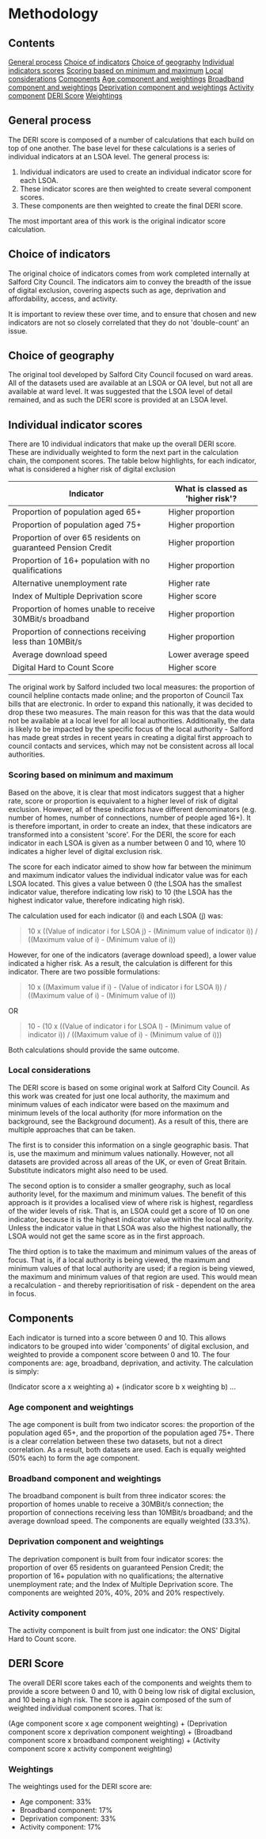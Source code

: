 # Methodology

## Contents
[General process](#general-process)
[Choice of indicators](#choice-of-indicators)
[Choice of geography](#choice-of-geography)
[Individual indicators scores](#individual-indicators-scores)
[Scoring based on minimum and maximum](#scoring-based-on-minimum-and-maximum)
[Local considerations](#local-considerations)
[Components](#components)
[Age component and weightings](#age-component-and-weightings)
[Broadband component and weightings](#broadband-component-and-weightings)
[Deprivation component and weightings](#deprivation-component-and-weightings)
[Activity component](#activity-component)
[DERI Score](#deri-score)
[Weightings](#weightings)

## General process
The DERI score is composed of a number of calculations that each build on top of one another. The base level for these calculations is a series of individual indicators at an LSOA level. The general process is:

1. Individual indicators are used to create an individual indicator score for each LSOA.
2. These indicator scores are then weighted to create several component scores.
3. These components are then weighted to create the final DERI score.

The most important area of this work is the original indicator score calculation.

## Choice of indicators
The original choice of indicators comes from work completed internally at Salford City Council. The indicators aim to convey the breadth of the issue of digital exclusion, covering aspects such as age, deprivation and affordability, access, and activity.

It is important to review these over time, and to ensure that chosen and new indicators are not so closely correlated that they do not 'double-count' an issue.

## Choice of geography
The original tool developed by Salford City Council focused on ward areas. All of the datasets used are available at an LSOA or OA level, but not all are available at ward level. It was suggested that the LSOA level of detail remained, and as such the DERI score is provided at an LSOA level. 

## Individual indicator scores
There are 10 individual indicators that make up the overall DERI score. These are individually weighted to form the next part in the calculation chain, the component scores. The table below highlights, for each indicator, what is considered a higher risk of digital exclusion

|Indicator|What is classed as 'higher risk'?|
|---|---|
|Proportion of population aged 65+|Higher proportion|
|Proportion of population aged 75+|Higher proportion|
|Proportion of over 65 residents on guaranteed Pension Credit|Higher proportion|
|Proportion of 16+ population with no qualifications|Higher proportion|
|Alternative unemployment rate|Higher rate|
|Index of Multiple Deprivation score|Higher score|
|Proportion of homes unable to receive 30MBit/s broadband|Higher proportion|
|Proportion of connections receiving less than 10MBit/s|Higher proportion|
|Average download speed|Lower average speed|
|Digital Hard to Count Score|Higher score|

The original work by Salford included two local measures: the proportion of council helpline contacts made online; and the proporton of Council Tax bills that are electronic. In order to expand this nationally, it was decided to drop these two measures. The main reason for this was that the data would not be available at a local level for all local authorities. Additionally, the data is likely to be impacted by the specific focus of the local authority - Salford has made great strdes in recent years in creating a digital first approach to council contacts and services, which may not be consistent across all local authorities. 

### Scoring based on minimum and maximum 
Based on the above, it is clear that most indicators suggest that a higher rate, score or proportion is equivalent to a higher level of risk of digital exclusion. However, all of these indicators have different denominators (e.g. number of homes, number of connections, number of people aged 16+). It is therefore important, in order to create an index, that these indicators are transformed into a consistent 'score'. For the DERI, the score for each indicator in each LSOA is given as a number between 0 and 10, where 10 indicates a higher level of digital exclusion risk.

The score for each indicator aimed to show how far between the minimum and maximum indicator values the individual indicator value was for each LSOA located. This gives a value between 0 (the LSOA has the smallest indicator value, therefore indicating low risk) to 10 (the LSOA has the highest indicator value, therefore indicating high risk).

The calculation used for each indicator (i) and each LSOA (j) was:

>10 x ((Value of indicator i for LSOA j) - (Minimum value of indicator i)) / ((Maximum value of i) - (Minimum value of i))

However, for one of the indicators (average download speed), a lower value indicated a higher risk. As a result, the calculation is different for this indicator. There are two possible formulations:

>10 x ((Maximum value if i) - (Value of indicator i for LSOA l)) / ((Maximum value of i) - (Minimum value of i))

OR

>10 - (10 x ((Value of indicator i for LSOA l) - (Minimum value of indicator i)) / ((Maximum value of i) - (Minimum value of i)))

Both calculations should provide the same outcome.

### Local considerations
The DERI score is based on some original work at Salford City Council. As this work was created for just one local authority, the maximum and minimum values of each indicator were based on the maximum and minimum levels of the local authority (for more information on the background, see the Background document). As a result of this, there are multiple approaches that can be taken.

The first is to consider this information on a single geographic basis. That is, use the maximum and minimum values nationally. However, not all datasets are provided across all areas of the UK, or even of Great Britain. Substitute indicators might also need to be used.

The second option is to consider a smaller geography, such as local authority level, for the maximum and minimum values. The benefit of this approach is it provides a localised view of where risk is highest, regardless of the wider levels of risk. That is, an LSOA could get a score of 10 on one indicator, because it is the highest indicator value within the local authority. Unless the indicator value in that LSOA was also the highest nationally, the LSOA would not get the same score as in the first approach.

The third option is to take the maximum and minimum values of the areas of focus. That is, if a local authority is being viewed, the maximum and minimum values of that local authority are used; if a region is being viewed, the maximum and minimum values of that region are used. This would mean a recalculation - and thereby reprioritisation of risk - dependent on the area in focus.

## Components
Each indicator is turned into a score between 0 and 10. This allows indicators to be grouped into wider 'components' of digital exclusion, and weighted to provide a component score between 0 and 10. The four components are: age, broadband, deprivation, and activity. The calculation is simply:

(Indicator score a x weighting a) + (indicator score b x weighting b) ...

### Age component and weightings
The age component is built from two indicator scores: the proportion of the population aged 65+, and the proportion of the population aged 75+. There is a clear correlation between these two datasets, but not a direct correlation. As a result, both datasets are used. Each is equally weighted (50% each) to form the age component.

### Broadband component and weightings
The broadband component is built from three indicator scores: the proportion of homes unable to receive a 30MBit/s connection; the proportion of connections receiving less than 10MBit/s broadband; and the average download speed. The components are equally weighted (33.3%).

### Deprivation component and weightings
The deprivation component is built from four indicator scores: the proportion of over 65 residents on guaranteed Pension Credit; the proportion of 16+ population with no qualifications; the alternative unemployment rate; and the Index of Multiple Deprivation score. The components are weighted 20%, 40%, 20% and 20% respectively.

### Activity component
The activity component is built from just one indicator: the ONS' Digital Hard to Count score.

## DERI Score
The overall DERI score takes each of the components and weights them to provide a score between 0 and 10, with 0 being low risk of digital exclusion, and 10 being a high risk. The score is again composed of the sum of weighted individual component scores. That is:

(Age component score x age component weighting) + (Deprivation component score x deprivation component weighting) + (Broadband component score x broadband component weighting) + (Activity component score x activity component weighting)

### Weightings
The weightings used for the DERI score are:
* Age component: 33%
* Broadband component: 17%
* Deprivation component: 33%
* Activity component: 17%
